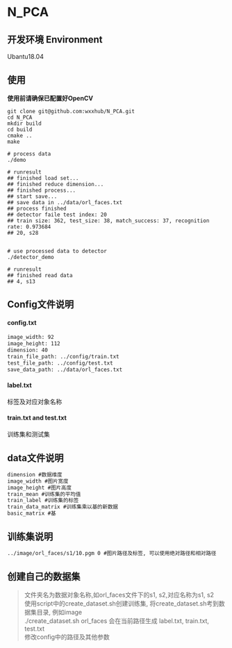 # N_PCA

## 开发环境 Environment
Ubantu18.04  

## 使用  
**使用前请确保已配置好OpenCV**  
```shell  
git clone git@github.com:wxxhub/N_PCA.git  
cd N_PCA  
mkdir build  
cd build  
cmake ..  
make  

# process data
./demo  

# runresult
## finished load set...
## finished reduce dimension...
## finished process...
## start save...
## save data in ../data/orl_faces.txt
## process finished
## detector faile test index: 20
## train size: 362, test_size: 38, match_success: 37, recognition rate: 0.973684
## 20, s28


# use processed data to detector
./detector_demo  

# runresult
## finished read data
## 4, s13
```

## Config文件说明  
#### config.txt  
```txt
image_width: 92   
image_height: 112  
dimension: 40  
train_file_path: ../config/train.txt  
test_file_path: ../config/test.txt  
save_data_path: ../data/orl_faces.txt  
```

#### label.txt  
标签及对应对象名称  

#### train.txt and test.txt  
训练集和测试集  

## data文件说明
```txt
dimension #数据维度
image_width #图片宽度
image_height #图片高度
train_mean #训练集的平均值
train_label #训练集的标签
train_data_matrix #训练集乘以基的新数据
basic_matrix #基
```

## 训练集说明
```txt
../image/orl_faces/s1/10.pgm 0 #图片路径及标签, 可以使用绝对路径和相对路径
```

## 创建自己的数据集
> 文件夹名为数据对象名称,如orl_faces文件下的s1, s2,对应名称为s1, s2  
> 使用script中的create_dataset.sh创建训练集, 将create_dataset.sh考到数据集目录, 例如image  
> ./create_dataset.sh orl_faces
> 会在当前路径生成 label.txt, train.txt, test.txt  
> 修改config中的路径及其他参数  
